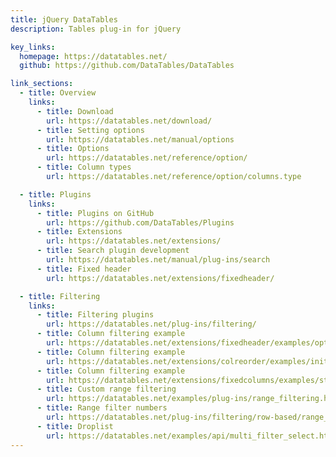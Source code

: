 ```yaml
---
title: jQuery DataTables
description: Tables plug-in for jQuery

key_links:
  homepage: https://datatables.net/
  github: https://github.com/DataTables/DataTables

link_sections:
  - title: Overview
    links:
      - title: Download
        url: https://datatables.net/download/
      - title: Setting options
        url: https://datatables.net/manual/options
      - title: Options
        url: https://datatables.net/reference/option/
      - title: Column types
        url: https://datatables.net/reference/option/columns.type

  - title: Plugins
    links:
      - title: Plugins on GitHub
        url: https://github.com/DataTables/Plugins
      - title: Extensions
        url: https://datatables.net/extensions/
      - title: Search plugin development
        url: https://datatables.net/manual/plug-ins/search
      - title: Fixed header
        url: https://datatables.net/extensions/fixedheader/

  - title: Filtering
    links:
      - title: Filtering plugins
        url: https://datatables.net/plug-ins/filtering/
      - title: Column filtering example
        url: https://datatables.net/extensions/fixedheader/examples/options/columnFiltering.html
      - title: Column filtering example
        url: https://datatables.net/extensions/colreorder/examples/initialisation/col_filter.html
      - title: Column filtering example
        url: https://datatables.net/extensions/fixedcolumns/examples/styling/col_filter.html
      - title: Custom range filtering
        url: https://datatables.net/examples/plug-ins/range_filtering.html
      - title: Range filter numbers
        url: https://datatables.net/plug-ins/filtering/row-based/range_numbers
      - title: Droplist
        url: https://datatables.net/examples/api/multi_filter_select.html
---
```

